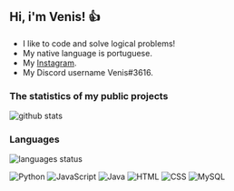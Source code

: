 ## Hi, i'm Venis! :thumbsup:

* I like to code and solve logical problems!
* My native language is portuguese.
* My [Instagram](https://www.instagram.com/venismendes/).
* My Discord username Venis#3616.

### The statistics of my public projects
![github stats](https://github-readme-stats.vercel.app/api?username=venismendes&count_private=true)

### Languages
![languages status](https://github-readme-stats.vercel.app/api/top-langs/?username=venismendes&layout=compact)

![Python](https://img.shields.io/badge/-Python-blue)
![JavaScript](https://img.shields.io/badge/-JavaScript-yellow)
![Java](https://img.shields.io/badge/-Java-yellowgreen)
![HTML](https://img.shields.io/badge/-HTML-orange)
![CSS](https://img.shields.io/badge/-CSS-green)
![MySQL](https://img.shields.io/badge/-MySQL-lightgrey)

